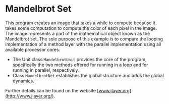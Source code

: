 # Mandelbrot Set

This program creates an image that takes a while to compute 
because it takes some computation to compute the color of each pixel in the image. 
The image represents a part of the mathematical object known as the Mandelbrot set. 
The sole purpose of this example is to compare the looping implementation of a method layer 
with the parallel implementation using all available processor cores.

- The Unit class `MandelbrotUnit` provides the core of the program, 
  specifically the two methods offered for running in a loop and for running in parallel, respectively.
- Class `MandelbrotNet` establishes the global structure and adds the global dynamics.

Further details  can be found on the website [www.jlayer.org](http://www.jlayer.org/).
